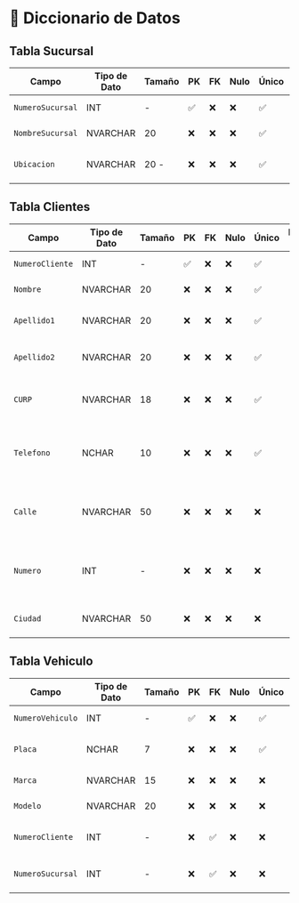 # 📘 Diccionario de Datos
## Tabla Sucursal

| Campo           | Tipo de Dato | Tamaño | PK  | FK  | Nulo | Único | Restricciones / CHECK                      | Referencia a                    | Descripción                             |
|----------------|--------------|--------|-----|-----|------|--------|--------------------------------------------|----------------------------------|-----------------------------------------|
| `NumeroSucursal`     | INT          | -      | ✅  | ❌  | ❌   | ✅     | -                                       | -                                | Identificador de Sucursal               |
| `NombreSucursal`        | NVARCHAR      | 20    | ❌  | ❌  | ❌   | ✅    | -         | -                                | Nombre de la Sucursal            |
| `Ubicacion`          | NVARCHAR          |20 -      | ❌  | ❌  | ❌   | ✅    | -| -                            | Ubicacion de la sucursal                        |

## Tabla Clientes

| Campo           | Tipo de Dato | Tamaño | PK  | FK  | Nulo | Único | Restricciones / CHECK                      | Referencia a                    | Descripción                             |
|----------------|--------------|--------|-----|-----|------|--------|--------------------------------------------|----------------------------------|-----------------------------------------|
| `NumeroCliente`     | INT          | -      | ✅  | ❌  | ❌   | ✅     | -                                       | -                                | Identificador de Cliente              |
| `Nombre`        | NVARCHAR      | 20    | ❌  | ❌  | ❌   | ✅    | -         | -                                | Nombre del Cliente            |
| `Apellido1`          | NVARCHAR          |20       | ❌  | ❌  | ❌   | ✅    | -| -                            | Apellido paterno del cliente 
| `Apellido2`          | NVARCHAR          |20       | ❌  | ❌  | ❌   | ✅    | -| -                            | Apellido materno del cliente 
| `CURP`          | NVARCHAR          |18      | ❌  | ❌  | ❌   | ✅    | -| -                            | Clave única que identifica a cada cliente
| `Telefono`          | NCHAR          |10    | ❌  | ❌  | ❌   | ✅    | -| -                            | Numero telefonico para contactar al cliente
| `Calle`          | NVARCHAR          |50      | ❌  | ❌  | ❌   | ❌    | -| -                            | Calle o Avenida para localizar al cliente
| `Numero`          | INT          |-    | ❌  | ❌  | ❌   | ❌    | -| -                            | Numero exterior o interior del domicilio del cliente
| `Ciudad`          | NVARCHAR          |50      | ❌  | ❌  | ❌   | ❌    | -| -                            | Ciudad originaria del cliente

## Tabla Vehiculo

| Campo           | Tipo de Dato | Tamaño | PK  | FK  | Nulo | Único | Restricciones / CHECK                      | Referencia a                    | Descripción                             |
|----------------|--------------|--------|-----|-----|------|--------|--------------------------------------------|----------------------------------|-----------------------------------------|
| `NumeroVehiculo`     | INT          | -      | ✅  | ❌  | ❌   | ✅     | -                                       | -                                | Identificador del Vehiculo             |
| `Placa`        | NCHAR      | 7    | ❌  | ❌  | ❌   | ✅    | -         | -                                | Numero de placa del vehiculo           |
| `Marca`          | NVARCHAR          |15      | ❌  | ❌  | ❌   | ❌   | -| -                            | Marca del vehiculo                      |          |
| `Modelo`          | NVARCHAR          |20       | ❌  | ❌  | ❌   | ❌   | -| -                            | Modelo del vehiculo                      |          |
| `NumeroCliente`          | INT         |-      | ❌  | ✅  | ❌   | ❌   | -|Cliente (Numero cliente)                       | El cliente que rento el vehiculo
| `NumeroSucursal`          | INT         |-      | ❌  | ✅  | ❌   | ❌   | -|Sucursal (Numero sucursal)                       | La sucursal que ofrecio el vehiculo
